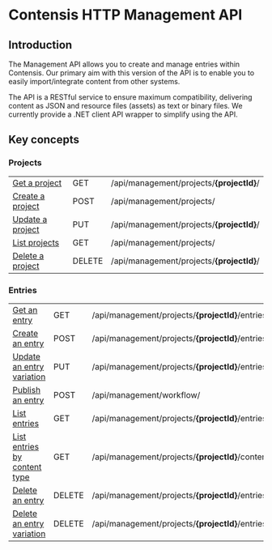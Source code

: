 # Contensis HTTP Management API

## Introduction
The Management API allows you to create and manage entries within Contensis. 
Our primary aim with this version of the API is to enable you to easily import/integrate content from other systems.

The API is a RESTful service to ensure maximum compatibility, delivering content as JSON and resource files (assets) as text or binary files. We currently provide a .NET client API wrapper to simplify using the API.

## Key concepts

### Projects

||||
|-|-|-|
| [Get a project](/key-concepts/projects.md#get-a-project) | <span class="label label--get">GET</span> | /api/management/projects/**{projectId}**/ |
| [Create a project](/key-concepts/projects.md#create-a-project) | <span class="label label--post">POST</span> |  /api/management/projects/ |
| [Update a project](/key-concepts/projects.md#update-a-project) | <span class="label label--post">PUT</span> |  /api/management/projects/**{projectId}**/ |
| [List projects](/key-concepts/projects.md#list-projects) | <span class="label label--get">GET</span> |  /api/management/projects/ |
| [Delete a project](/key-concepts/projects.md#delete-a-project) | <span class="label label--delete">DELETE</span> |  /api/management/projects/**{projectId}**/ |


<!-- ### Content Types

|||
|-|-|
| [Get a content type](/key-concepts/content-types.md#get-a-content-type) | <span class="label label--get">GET</span> /api/management/projects/**{projectId}**/contenttypes/**{contentTypeId}** |
| [Create a content type](/key-concepts/content-types.md#create-a-content-type) | <span class="label label--post">POST</span> /api/management/projects/**{projectId}**/contenttypes/ |
| [Update a content type](/key-concepts/content-types.md#update-a-content-type) | <span class="label label--put">PUT</span> /api/management/projects/**{projectId}**/contenttypes/**{contentTypeId}** |
| [Publish a content type](/key-concepts/content-types.md#publish-a-content-type) | <span class="label label--post">POST</span> /api/management/workflow/ |
| [List content types](/key-concepts/content-types.md#list-content-types) | <span class="label label--get">GET</span> /api/management/projects/**{projectId}**/contenttypes/ |
| [Delete a content type](/key-concepts/content-types.md#delete-a-content-type) | <span class="label label--delete">DELETE</span> /api/management/projects/**{projectId}**/contenttypes/**{contentTypeId}**/ | -->

### Entries

||||
|-|-|-|
| [Get an entry](/key-concepts/entries.md#get-an-entry) | <span class="label label--get">GET</span> |  /api/management/projects/**{projectId}**/entries/**{entryId}** |
| [Create an entry](/key-concepts/entries.md#create-an-entry) | <span class="label label--post">POST</span> |  /api/management/projects/**{projectId}**/entries/ |
| [Update an entry variation](/key-concepts/entries.md#update-an-entry) | <span class="label label--put">PUT</span> |  /api/management/projects/**{projectId}**/entries/**{entryId}**
| [Publish an entry](/key-concepts/entries.md#publish-an-entry) | <span class="label label--post">POST</span> |  /api/management/workflow/ |
| [List entries](/key-concepts/entries.md#list-entries) | <span class="label label--get">GET</span> | /api/management/projects/**{projectId}**/entries/ |
| [List entries by content type](/key-concepts/entries.md#list-entries-by-content-type) | <span class="label label--get">GET</span> |  /api/management/projects/**{projectId}**/contenttypes/**{contentTypeId}**/entries/ |
| [Delete an entry](/key-concepts/entries.md#delete-an-entry) | <span class="label label--delete">DELETE</span> |  /api/management/projects/**{projectId}**/entries/**{entryId}**
| [Delete an entry variation](/key-concepts/entries.md#delete-an-entry-variation) | <span class="label label--delete">DELETE</span> |  /api/management/projects/**{projectId}**/entries/**{entryId}**/**{language}**/
